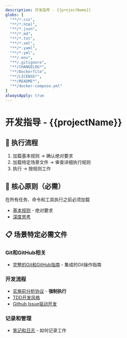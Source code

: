 ```yaml
---
description: 开发指导 - {{projectName}}
globs: [
  "**/*.css",
  "**/*.html",
  "**/*.json",
  "**/*.md",
  "**/*.txt",
  "**/*.xml",
  "**/*.yaml",
  "**/*.yml",
  "**/.env",
  "**/.gitignore",
  "**/CHANGELOG*",
  "**/Dockerfile",
  "**/LICENSE*",
  "**/README*",
  "**/docker-compose.yml"
]
alwaysApply: true
---
```


# 开发指导 - {{projectName}}

## 🔄 执行流程

1. 加载基本规则 → 确认绝对要求
2. 加载特定场景文件 → 审查详细执行规则
3. 执行 → 按规则工作

## 🚨 核心原则（必需）

在所有任务、命令和工具执行之前必须加载

- [基本规则](./instructions/core/base.md) - 绝对要求
- [深度思考](./instructions/core/deep-think.md)

## 📋 场景特定必需文件

### Git和GitHub相关

- [完整的Git和GitHub指南](./instructions/workflows/git-complete.md) - 集成的Git操作指南

### 开发流程

- [实施前分析协议](./instructions/methodologies/implementation-analysis.md) - **强制执行**
- [TDD开发风格](./instructions/methodologies/tdd.md)
- [Github Issue驱动开发](./instructions/methodologies/github-idd.md)

### 记录和管理

- [笔记和日志](./instructions/note.md) - 如何记录工作